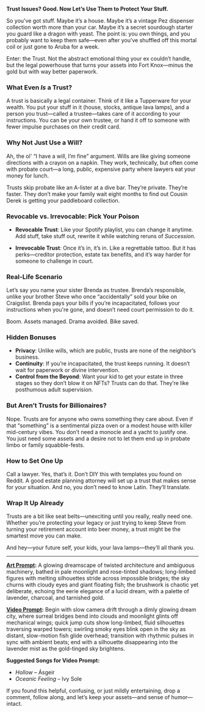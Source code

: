 **Trust Issues? Good. Now Let’s Use Them to Protect Your Stuff.**

So you’ve got stuff. Maybe it’s a house. Maybe it’s a vintage Pez dispenser collection worth more than your car. Maybe it’s a secret sourdough starter you guard like a dragon with yeast. The point is: you own things, and you probably want to keep them safe—even after you’ve shuffled off this mortal coil or just gone to Aruba for a week.

Enter: the Trust. Not the abstract emotional thing your ex couldn’t handle, but the legal powerhouse that turns your assets into Fort Knox—minus the gold but with way better paperwork.

### What Even *Is* a Trust?

A trust is basically a legal container. Think of it like a Tupperware for your wealth. You put your stuff in it (house, stocks, antique lava lamps), and a person you trust—called a trustee—takes care of it according to your instructions. You can be your own trustee, or hand it off to someone with fewer impulse purchases on their credit card.

### Why Not Just Use a Will?

Ah, the ol' “I have a will, I’m fine” argument. Wills are like giving someone directions with a crayon on a napkin. They work, technically, but often come with probate court—a long, public, expensive party where lawyers eat your money for lunch.

Trusts skip probate like an A-lister at a dive bar. They’re private. They’re faster. They don’t make your family wait eight months to find out Cousin Derek is getting your paddleboard collection.

### Revocable vs. Irrevocable: Pick Your Poison

* **Revocable Trust**: Like your Spotify playlist, you can change it anytime. Add stuff, take stuff out, rewrite it while watching reruns of *Succession*.

* **Irrevocable Trust**: Once it’s in, it’s in. Like a regrettable tattoo. But it has perks—creditor protection, estate tax benefits, and it’s way harder for someone to challenge in court.

### Real-Life Scenario

Let’s say you name your sister Brenda as trustee. Brenda’s responsible, unlike your brother Steve who once “accidentally” sold your bike on Craigslist. Brenda pays your bills if you’re incapacitated, follows your instructions when you're gone, and doesn’t need court permission to do it.

Boom. Assets managed. Drama avoided. Bike saved.

### Hidden Bonuses

* **Privacy**: Unlike wills, which are public, trusts are none of the neighbor’s business.
* **Continuity**: If you’re incapacitated, the trust keeps running. It doesn’t wait for paperwork or divine intervention.
* **Control from the Beyond**: Want your kid to get your estate in three stages so they don’t blow it on NFTs? Trusts can do that. They’re like posthumous adult supervision.

### But Aren’t Trusts for Billionaires?

Nope. Trusts are for anyone who owns something they care about. Even if that “something” is a sentimental pizza oven or a modest house with killer mid-century vibes. You don’t need a monocle and a yacht to justify one. You just need some assets and a desire not to let them end up in probate limbo or family squabble-fests.

### How to Set One Up

Call a lawyer. Yes, that’s it. Don’t DIY this with templates you found on Reddit. A good estate planning attorney will set up a trust that makes sense for your situation. And no, you don’t need to know Latin. They’ll translate.

### Wrap It Up Already

Trusts are a bit like seat belts—unexciting until you really, really need one. Whether you’re protecting your legacy or just trying to keep Steve from turning your retirement account into beer money, a trust might be the smartest move you can make.

And hey—your future self, your kids, your lava lamps—they’ll all thank you.

---

**[Art Prompt](https://lumaiere.com/?gallery=surrealism2):**
A glowing dreamscape of twisted architecture and ambiguous machinery, bathed in pale moonlight and rose-tinted shadows; long-limbed figures with melting silhouettes stride across impossible bridges; the sky churns with cloudy eyes and giant floating fish; the brushwork is chaotic yet deliberate, echoing the eerie elegance of a lucid dream, with a palette of lavender, charcoal, and tarnished gold.

**[Video Prompt](https://www.tiktok.com/@davelumai/video/7528212068588096798):**
Begin with slow camera drift through a dimly glowing dream city, where surreal bridges bend into clouds and moonlight glints off mechanical wings; quick jump cuts show long-limbed, fluid silhouettes traversing warped towers; swirling smoky eyes blink open in the sky as distant, slow-motion fish glide overhead; transition with rhythmic pulses in sync with ambient beats; end with a silhouette disappearing into the lavender mist as the gold-tinged sky brightens.

**Suggested Songs for Video Prompt:**

* *Hollow* – Ásgeir
* *Oceanic Feeling* – Ivy Sole

If you found this helpful, confusing, or just mildly entertaining, drop a comment, follow along, and let’s keep your assets—and sense of humor—intact.